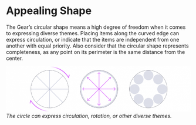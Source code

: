 # Appealing Shape

The Gear’s circular shape means a high degree of freedom when it comes to expressing diverse themes. Placing items along the curved edge can express circulation, or indicate that the items are independent from one another with equal priority. Also consider that the circular shape represents completeness, as any point on its perimeter is the same distance from the center.

![](media/circular_ux_3.1.0-850x207.png)  
*The circle can express circulation, rotation, or other diverse themes.*
